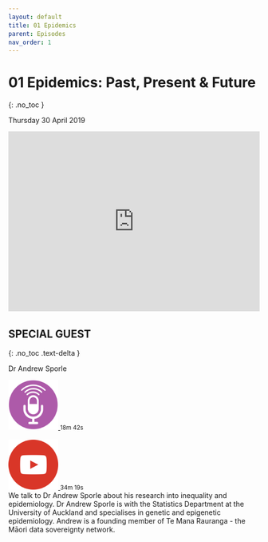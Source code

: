 ```yaml
---
layout: default
title: 01 Epidemics
parent: Episodes
nav_order: 1
---
```


# 01 Epidemics: Past, Present & Future
{: .no_toc }

Thursday 30 April 2019

<iframe src="https://tehiku.nz/embed/10947" style="padding:0px; margin:0px; border:0px;" width="100%" height="360" frameborder="0" allowfullscreen ></iframe>

## SPECIAL GUEST
{: .no_toc .text-delta }

Dr Andrew Sporle

<div class="wrapper">
  <div class="boxL">
    <a href="" data-lity>
    <img class="play" src="https://raw.githubusercontent.com/fullakingi/just-the-docs/master/assets/images/btn-pod-1%401x.png">
    </a>
    <small>18m 42s</small>
    <br/><br/>
    <a href="https://vimeo.com/414094967" data-lity>
    <img class="play" src="https://raw.githubusercontent.com/fullakingi/just-the-docs/master/assets/images/btn-vid-1%401x.png">
    </a>
    <small>34m 19s</small>
  </div>
  <div class="boxR">
    We talk to Dr Andrew Sporle about his research into inequality and epidemiology. Dr Andrew Sporle is with the Statistics Department at the University of Auckland and specialises in genetic and epigenetic epidemiology. Andrew is a founding member of Te Mana Rauranga - the Māori data sovereignty network.

  </div>
</div>
